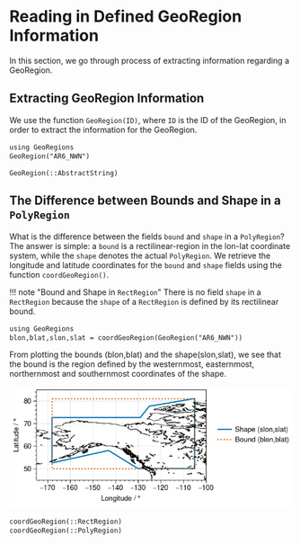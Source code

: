 # Reading in Defined GeoRegion Information

In this section, we go through process of extracting information regarding a GeoRegion.

## Extracting GeoRegion Information

We use the function `GeoRegion(ID)`, where `ID` is the ID of the GeoRegion, in order to extract the information for the GeoRegion.

```@repl
using GeoRegions
GeoRegion("AR6_NWN")
```

```@docs
GeoRegion(::AbstractString)
```

## The Difference between Bounds and Shape in a `PolyRegion`

What is the difference between the fields `bound` and `shape` in a `PolyRegion`?  The answer is simple: a `bound` is a rectilinear-region in the lon-lat coordinate system, while the `shape` denotes the actual `PolyRegion`.  We retrieve the longitude and latitude coordinates for the `bound` and `shape` fields using the function `coordGeoRegion()`.

!!! note "Bound and Shape in `RectRegion`"
    There is no field `shape` in a `RectRegion` because the `shape` of a `RectRegion` is defined by its rectilinear bound.

```@repl
using GeoRegions
blon,blat,slon,slat = coordGeoRegion(GeoRegion("AR6_NWN"))
```

From plotting the bounds (blon,blat) and the shape(slon,slat), we see that the bound is the region defined by the westernmost, easternmost, northernmost and southernmost coordinates of the shape.

![boundvshape](boundvshape.png)

```@docs
coordGeoRegion(::RectRegion)
coordGeoRegion(::PolyRegion)
```
